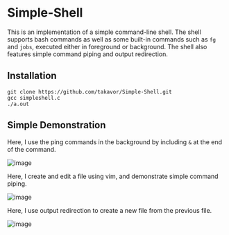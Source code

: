 # Simple-Shell

This is an implementation of a simple command-line shell. The shell supports bash commands as well as some built-in commands such as `fg` and `jobs`, executed either in foreground or background. The shell also features simple command piping and output redirection.

## Installation
```linux
git clone https://github.com/takavor/Simple-Shell.git
gcc simpleshell.c
./a.out
```
## Simple Demonstration
Here, I use the ping commands in the background by including `&` at the end of the command.

![image](https://user-images.githubusercontent.com/47959146/148695390-b5ae2bb8-d88a-420a-8b88-e041f8f7317c.png)

Here, I create and edit a file using vim, and demonstrate simple command piping.

![image](https://user-images.githubusercontent.com/47959146/148694828-dbbaafe6-a354-4e7c-a713-56d2a4aec7aa.png)

Here, I use output redirection to create a new file from the previous file.

![image](https://user-images.githubusercontent.com/47959146/148695450-0450f324-095f-4854-b516-edb19d8c75de.png)











